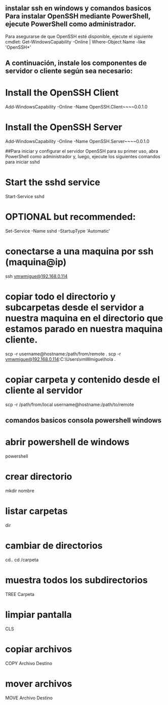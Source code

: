 ## instalar ssh en windows y comandos basicos Para instalar OpenSSH mediante PowerShell, ejecute PowerShell como administrador. 
Para asegurarse de que OpenSSH esté disponible, ejecute el siguiente cmdlet:
Get-WindowsCapability -Online | Where-Object Name -like 'OpenSSH*'

## A continuación, instale los componentes de servidor o cliente según sea necesario:

# Install the OpenSSH Client
Add-WindowsCapability -Online -Name OpenSSH.Client~~~~0.0.1.0
# Install the OpenSSH Server
Add-WindowsCapability -Online -Name OpenSSH.Server~~~~0.0.1.0

##Para iniciar y configurar el servidor OpenSSH para su primer uso, abra PowerShell como administrador y,
luego, ejecute los siguientes comandos para iniciar sshd 
# Start the sshd service
Start-Service sshd
# OPTIONAL but recommended:
Set-Service -Name sshd -StartupType 'Automatic'

# conectarse a una maquina por ssh (maquina@ip)
ssh vmwmigue@192.168.0.114

# copiar todo el directorio y subcarpetas desde el servidor a nuestra maquina en el directorio que estamos parado en nuestra maquina cliente.
scp -r username@hostname:/path/from/remote .
scp -r vmwmigue@192.168.0.114:C:\Users\vmWmigue\hola .

# copiar carpeta y contenido desde el cliente al servidor
scp -r /path/from/local username@hostname:/path/to/remote

## comandos basicos consola powershell windows

# abrir powershell de windows
powershell

# crear directorio
mkdir nombre

# listar carpetas
dir

# cambiar de directorios
cd.. 
cd /carpeta


# muestra todos los subdirectorios
TREE Carpeta


# limpiar pantalla
CLS

# copiar archivos
COPY Archivo Destino

# mover archivos
MOVE Archivo Destino





